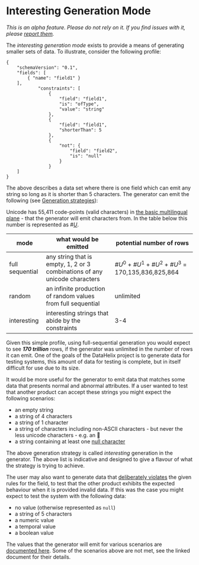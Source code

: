 # Interesting Generation Mode

_This is an alpha feature. Please do not rely on it. If you find issues with it, please [report them](https://github.com/finos/datahelix/issues)._

The _interesting generation mode_ exists to provide a means of generating smaller sets of data. To illustrate, consider the following profile:

```
{
	"schemaVersion": "0.1",
	"fields": [
		{ "name": "field1" }
	],
			"constraints": [
				{
					"field": "field1",
					"is": "ofType",
					"value": "string"
				},
				{
					"field": "field1",
					"shorterThan": 5
				},
				{
					"not": {
						"field": "field2",
						"is": "null"
					}
				}	
	]
}
```

The above describes a data set where there is one field which can emit any string so long as it is shorter than 5 characters. The generator can emit the following (see [Generation strategies](https://github.com/ScottLogic/datahelix/blob/master/docs/Options/GenerateOptions.md)):

Unicode has 55,411 code-points (valid characters) in [the basic multilingual plane](https://en.wikipedia.org/wiki/Plane_(Unicode)) - that the generator will emit characters from. In the table below this number is represented as _#[U](https://en.wikipedia.org/wiki/Universal_set)_.

| mode | what would be emitted | potential number of rows |
| ---- | ---- | ---- |
| full sequential | any string that is empty, 1, 2 or 3 combinations of any unicode characters | _#U_<sup>0</sup> + _#U_<sup>1</sup> + _#U_<sup>2</sup> + _#U_<sup>3</sup> = 170,135,836,825,864 |
| random | an infinite production of random values from full sequential | unlimited |
| interesting | interesting strings that abide by the constraints | 3-4 |

Given this simple profile, using full-sequential generation you would expect to see _**170 trillion**_ rows, if the generator was unlimited in the number of rows it can emit. One of the goals of the DataHelix project is to generate data for testing systems, this amount of data for testing is complete, but in itself difficult for use due to its size.

It would be more useful for the generator to emit data that matches some data that presents normal and abnormal attributes. If a user wanted to test that another product can accept these strings you might expect the following scenarios:

* an empty string
* a string of 4 characters
* a string of 1 character
* a string of characters including non-ASCII characters - but never the less unicode characters - e.g. an :slightly_smiling_face:
* a string containing at least one [null character](https://en.wikipedia.org/wiki/Null_character)

The above generation strategy is called _interesting_ generation in the generator. The above list is indicative and designed to give a flavour of what the strategy is trying to achieve. 

The user may also want to generate data that [deliberately violates](DeliberateViolation.md) the given rules for the field, to test that the other product exhibits the expected behaviour when it is provided invalid data. If this was the case you might expect to test the system with the following data:

* no value (otherwise represented as `null`)
* a string of 5 characters
* a numeric value
* a temporal value
* a boolean value

The values that the generator will emit for various scenarios are [documented here](../generationTypes/GenerationTypes.md#interesting). Some of the scenarios above are not met, see the linked document for their details.